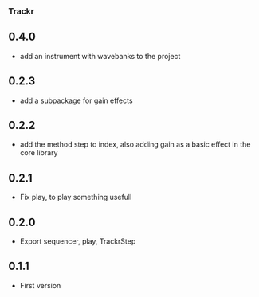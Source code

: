 ### Trackr

## 0.4.0
* add an instrument with wavebanks to the project

## 0.2.3 
* add a subpackage for gain effects

## 0.2.2 
* add the method step to index, also adding gain as a basic effect in the core library

## 0.2.1 
* Fix play, to play something usefull

## 0.2.0 
* Export sequencer, play, TrackrStep 

## 0.1.1 
* First version